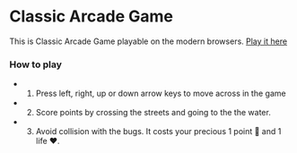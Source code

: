 # Classic Arcade Game

This is Classic Arcade Game playable on the modern browsers.
[Play it here](https://sarvesh2910.github.io/Classic-Arcade-Game/)

### How to play

* 1. Press left, right, up or down arrow keys to move across in the game
* 2. Score points by crossing the streets and going to the the water.
* 3. Avoid collision with the bugs. It costs your precious 1 point 💎 and 1 life ❤.


